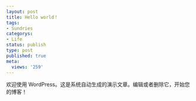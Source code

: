 ```yaml
---
layout: post
title: Hello world！
tags:
- Sundries
categorys:
- Life
status: publish
type: post
published: true
meta:
  views: '259'
---
```

欢迎使用 WordPress。这是系统自动生成的演示文章。编辑或者删除它，开始您的博客！
